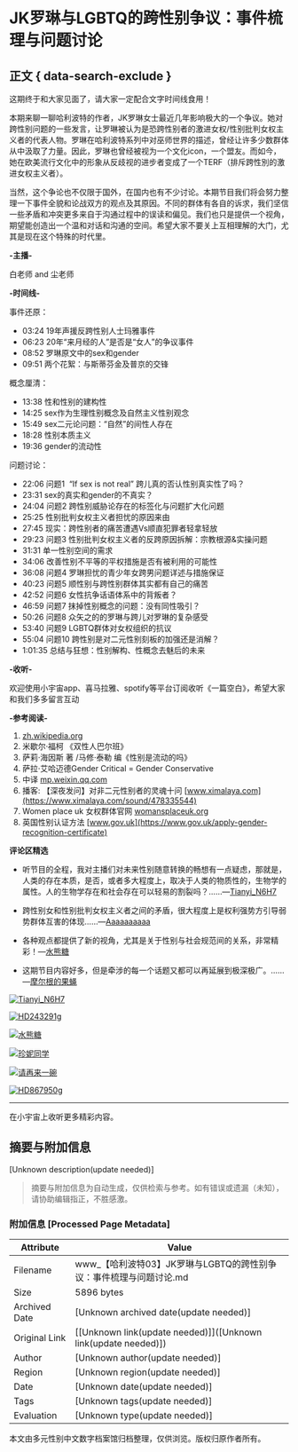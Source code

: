 # JK罗琳与LGBTQ的跨性别争议：事件梳理与问题讨论

## 正文 { data-search-exclude }


这期终于和大家见面了，请大家一定配合文字时间线食用！

本期来聊一聊哈利波特的作者，JK罗琳女士最近几年影响极大的一个争议。她对跨性别问题的一些发言，让罗琳被认为是恐跨性别者的激进女权/性别批判女权主义者的代表人物。罗琳在哈利波特系列中对巫师世界的描述，曾经让许多少数群体从中汲取了力量。因此，罗琳也曾经被视为一个文化icon，一个盟友。而如今，她在欧美流行文化中的形象从反歧视的进步者变成了一个TERF（排斥跨性別的激进女权主义者）。

当然，这个争论也不仅限于国外，在国内也有不少讨论。本期节目我们将会努力整理一下事件全貌和论战双方的观点及其原因。不同的群体有各自的诉求，我们坚信一些矛盾和冲突更多来自于沟通过程中的误读和偏见。我们也只是提供一个视角，期望能创造出一个温和对话和沟通的空间。希望大家不要关上互相理解的大门，尤其是现在这个特殊的时代里。

**-主播-**

白老师 and 尘老师

**-时间线-**

事件还原：

- 03:24 19年声援反跨性别人士玛雅事件
- 06:23 20年“来月经的人”是否是“女人”的争议事件
- 08:52 罗琳原文中的sex和gender
- 09:51 两个花絮：与斯蒂芬金及普京的交锋

概念厘清：

- 13:38 性和性别的建构性
- 14:25 sex作为生理性别概念及自然主义性别观念
- 15:49 sex二元论问题：“自然”的间性人存在
- 18:28 性别本质主义
- 19:36 gender的流动性

问题讨论：

- 22:06 问题1  “If sex is not real” 跨儿真的否认性别真实性了吗？
- 23:31 sex的真实和gender的不真实？
- 24:04 问题2 跨性别威胁论存在的标签化与问题扩大化问题
- 25:25 性别批判女权主义者担忧的原因来由
- 27:45 现实：跨性别者的痛苦遭遇Vs顺直犯罪者轻拿轻放
- 29:23 问题3 性别批判女权主义者的反跨原因拆解：宗教根源&实操问题
- 31:31 单一性别空间的需求
- 34:06 改善性别不平等的平权措施是否有被利用的可能性
- 36:08 问题4 罗琳担忧的青少年女跨男问题详述与措施保证
- 40:23 问题5 顺性别与跨性别群体其实都有自己的痛苦
- 42:52 问题6 女性抗争话语体系中的背叛者？
- 46:59 问题7 抹掉性别概念的问题：没有同性吸引？
- 50:26 问题8 众矢之的的罗琳与跨儿对罗琳的复杂感受
- 53:40 问题9 LGBTQ群体对女权组织的抗议
- 55:04 问题10 跨性别是对二元性别刻板的加强还是消解？
- 1:01:35 总结与狂想：性别解构、性概念去魅后的未来

**-收听-**

欢迎使用小宇宙app、喜马拉雅、spotify等平台订阅收听《一篇空白》，希望大家和我们多多留言互动

**-参考阅读-**

1. [zh.wikipedia.org](https://zh.wikipedia.org/wiki/J%C2%B7K%C2%B7%E7%BD%97%E7%90%B3)
2. 米歇尔·福柯 《双性人巴尔班》
3. 萨莉·海因斯 著 /马修·泰勒 编《性别是流动的吗》
4. 萨拉·艾哈迈德Gender Critical = Gender Conservative
5. 中译 [mp.weixin.qq.com](https://mp.weixin.qq.com/s?__biz=MzI1OTU1OTE3MA==&mid=2247484599&idx=1&sn=c48fa70693ef36294428b00ac0a0a515&chksm=ea765edadd01d7cc38dc7e859138b7432cfc72b2a152307c092843fe89d6e369b29c98815fba&dt_dapp=1#rd)
6. 播客: 【深夜发问】对非二元性别者的灵魂十问 [www.ximalaya.com](https://www.ximalaya.com/sound/478335544)
7. Women place uk 女权群体官网 [womansplaceuk.org](https://womansplaceuk.org/)
8. 英国性别认证方法 [www.gov.uk](https://www.gov.uk/apply-gender-recognition-certificate)

**评论区精选**

- 听节目的全程，我对主播们对未来性别随意转换的畅想有一点疑虑，那就是，人类的存在本质，是否，或者多大程度上，取决于人类的物质性的，生物学的属性。人的生物学存在和社会存在可以轻易的割裂吗？……—[Tianyi_N6H7](https://cosmos://page.cos/user/606f4676e0f5e723bb7c1ec6?utm_source=share_page)
  
- 跨性别女和性别批判女权主义者之间的矛盾，很大程度上是权利强势方引导弱势群体互害的体现……—[Aaaaaaaaaa](https://cosmos://page.cos/user/621ed9c1edce67104a340755?utm_source=share_page)
  
- 各种观点都提供了新的视角，尤其是关于性别与社会规范间的关系，非常精彩！—[水熊糖](https://cosmos://page.cos/user/62184f86edce67104a484517?utm_source=share_page)
  
- 这期节目内容好多，但是牵涉的每一个话题又都可以再延展到极深极广。……—[摩尔根的果蝇](https://cosmos://page.cos/user/5ff86020e0f5e723bb09d103?utm_source=share_page)

[![Tianyi_N6H7](https://image.xyzcdn.net/Fup7wr1wdehnz6EzylQFtPqdtFMK@thumbnail)](cosmos://page.cos/user/606f4676e0f5e723bb7c1ec6?utm_source=share_page)

[![HD243291g](https://image.xyzcdn.net/Fv9xJm_Q1DLtp_A70wuEhjarzGqw.jpg@thumbnail)](cosmos://page.cos/user/5efc59deb0bd1427bd13b65b?utm_source=share_page)

[![水熊糖](https://image.xyzcdn.net/Fojxr4Bd3TpWP4RepKgxeo9KkLu2.jpg@thumbnail)](cosmos://page.cos/user/62184f86edce67104a484517?utm_source=share_page) 

[![珍妮同学](https://image.xyzcdn.net/FmYs8vIbDexL-C7DU8mbxIpp9aHy.jpg@thumbnail)](cosmos://page.cos/user/600ac9e5e0f5e723bb1b5c73?utm_source=share_page)

[![请再来一碗](https://image.xyzcdn.net/FjVWvPMEl0dfpVhLUYzU2OGQ7V2d.jpg@thumbnail)](cosmos://page.cos/user/5ec7926e21ac858041799fea?utm_source=share_page)

[![HD867950g](https://image.xyzcdn.net/Fo4xvk1XtpoktwZbWRpEZb_gzDUO@thumbnail)](cosmos://page.cos/user/5febd3dbe0f5e723bb6d3e6e?utm_source=share_page)

--- 

在小宇宙上收听更多精彩内容。
<!-- tcd_original_link https://www.xiaoyuzhoufm.com/episode/625ba52d493ea2f504a55a98 -->


## 摘要与附加信息

<!-- tcd_abstract -->
[Unknown description(update needed)]
<!-- tcd_abstract_end -->

> 摘要与附加信息为自动生成，仅供检索与参考。如有错误或遗漏（未知），请协助编辑指正，不胜感激。

### 附加信息 [Processed Page Metadata]

| Attribute       | Value                                  |
|-----------------|----------------------------------------|
| Filename        | www_【哈利波特03】JK罗琳与LGBTQ的跨性别争议：事件梳理与问题讨论.md                             |
| Size            | 5896 bytes                           |
| Archived Date   | [Unknown archived date(update needed)]                             |
| Original Link   | [[Unknown link(update needed)]]([Unknown link(update needed)])                       |
| Author          | [Unknown author(update needed)]                               |
| Region          | [Unknown region(update needed)]                               |
| Date            | [Unknown date(update needed)]                                 |
| Tags            | [Unknown tags(update needed)]                                 |
| Evaluation            | [Unknown type(update needed)]                                 |
<!-- tcd_table_end -->

本文由多元性别中文数字档案馆归档整理，仅供浏览。版权归原作者所有。
